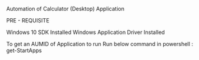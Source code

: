 Automation of Calculator (Desktop) Application

PRE - REQUISITE

Windows 10 SDK Installed Windows Application Driver Installed

To get an AUMID of Application to run Run below command in powershell : get-StartApps